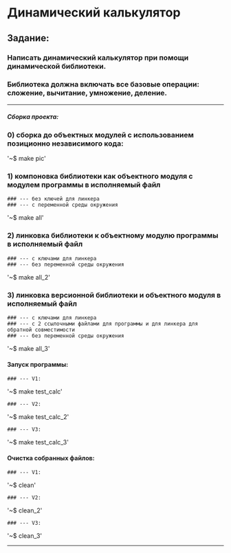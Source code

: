 # Динамический калькулятор
## Задание:
### Написать динамический калькулятор при помощи динамической библиотеки.
### Библиотека должна включать все базовые операции: сложение, вычитание, умножение, деление.
____

##### Сборка проекта:

### 0) сборка до объектных модулей с использованием позиционно независимого кода:

'~$ make pic'

### 1) компоновка библиотеки как объектного модуля с модулем программы в исполняемый файл 
	### --- без ключей для линкера
	### --- c переменной среды окружения

'~$ make all'

### 2) линковка библиотеки к объектному модулю программы в исполняемый файл
	### --- с ключами для линкера
	### --- без переменной среды окружения

'~$ make all_2'

### 3) линковка версионной библиотеки и объектного модуля в исполняемый файл
	### --- c ключами для линкера
	### --- c 2 ссылочными файлами для программы и для линкера для обратной совместимости
	### --- без переменной среды окружения

'~$ make all_3'

#### Запуск программы:

    ### --- V1:

'~$ make test_calc'

    ### --- V2:

'~$ make test_calc_2'

    ### --- V3:

'~$ make test_calc_3'

#### Очистка собранных файлов:

    ### --- V1:

'~$ clean'

    ### --- V2:

'~$ clean_2'

    ### --- V3:

'~$ clean_3'
____
